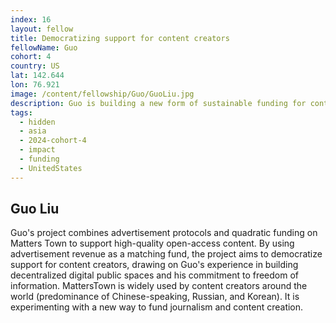 ```yaml
---
index: 16
layout: fellow
title: Democratizing support for content creators
fellowName: Guo
cohort: 4
country: US
lat: 142.644
lon: 76.921
image: /content/fellowship/Guo/GuoLiu.jpg
description: Guo is building a new form of sustainable funding for content creators, using a Harberger tax (plural ownership) mechanism.
tags:
  - hidden
  - asia
  - 2024-cohort-4
  - impact
  - funding
  - UnitedStates
---
```


## Guo Liu

Guo's project combines advertisement protocols and quadratic funding on Matters Town to support high-quality open-access content. By using advertisement revenue as a matching fund, the project aims to democratize support for content creators, drawing on Guo's experience in building decentralized digital public spaces and his commitment to freedom of information. MattersTown is widely used by content creators around the world (predominance of Chinese-speaking, Russian, and Korean). It is experimenting with a new way to fund journalism and content creation.
